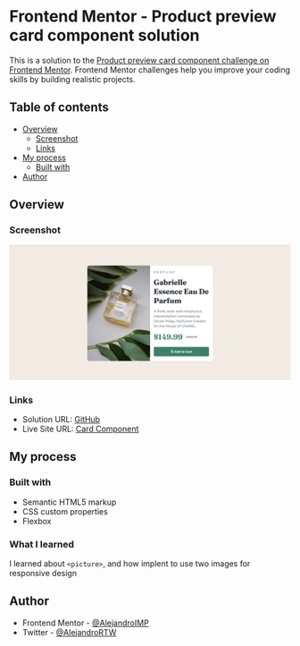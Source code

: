 # Frontend Mentor - Product preview card component solution

This is a solution to the [Product preview card component challenge on Frontend Mentor](https://www.frontendmentor.io/challenges/product-preview-card-component-GO7UmttRfa). Frontend Mentor challenges help you improve your coding skills by building realistic projects.

## Table of contents

- [Overview](#overview)
  - [Screenshot](#screenshot)
  - [Links](#links)
- [My process](#my-process)
  - [Built with](#built-with)
- [Author](#author)

## Overview

### Screenshot

![](./screenshot.png)

### Links

- Solution URL: [GitHub]([https://github.com/AlejandroIMP/FrontendMentor/edit/main/newbie/Building-responsive-layouts/product-preview-card-component-main/product-preview-card-component-main/README.md])
- Live Site URL: [Card Component]([https://product-card-component-front.netlify.app/])

## My process

### Built with

- Semantic HTML5 markup
- CSS custom properties
- Flexbox

### What I learned

I learned about `<picture>`, and how implent to use two images for responsive design

## Author

- Frontend Mentor - [@AlejandroIMP](https://www.frontendmentor.io/profile/AlejandroIMP)
- Twitter - [@AlejandroRTW](https://x.com/AlejandroRtw)
